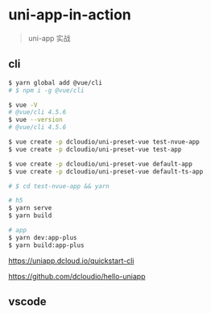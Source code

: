 # uni-app-in-action

> uni-app 实战
## cli

```sh
$ yarn global add @vue/cli
# $ npm i -g @vue/cli

$ vue -V
# @vue/cli 4.5.6
$ vue --version
# @vue/cli 4.5.6

$ vue create -p dcloudio/uni-preset-vue test-nvue-app
$ vue create -p dcloudio/uni-preset-vue test-app

$ vue create -p dcloudio/uni-preset-vue default-app
$ vue create -p dcloudio/uni-preset-vue default-ts-app

```

```sh
# $ cd test-nvue-app && yarn

# h5
$ yarn serve
$ yarn build

# app
$ yarn dev:app-plus
$ yarn build:app-plus

```

https://uniapp.dcloud.io/quickstart-cli

https://github.com/dcloudio/hello-uniapp


## vscode

